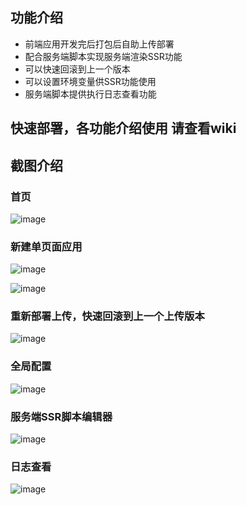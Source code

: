 ## 功能介绍
- 前端应用开发完后打包后自助上传部署
- 配合服务端脚本实现服务端渲染SSR功能
- 可以快速回滚到上一个版本
- 可以设置环境变量供SSR功能使用
- 服务端脚本提供执行日志查看功能

## 快速部署，各功能介绍使用 请查看wiki 

## 截图介绍


### 首页
![image](https://images4.c-ctrip.com/target/zb0g1d000001eeg3h59E0.png)


### 新建单页面应用
![image](https://images4.c-ctrip.com/target/zb0j1d000001ed9vpCE40.png)

![image](https://images4.c-ctrip.com/target/zb091d000001eg5teF67C.png)

### 重新部署上传，快速回滚到上一个上传版本
![image](https://images4.c-ctrip.com/target/zb0d1d000001eca8g5E55.png)

### 全局配置
![image](https://images4.c-ctrip.com/target/zb0a1d000001ef32eC2D8.png)

### 服务端SSR脚本编辑器
![image](https://images4.c-ctrip.com/target/zb031d000001efhktECA5.png)

### 日志查看
![image](https://images4.c-ctrip.com/target/zb0s1d000001ekn161874.png)
